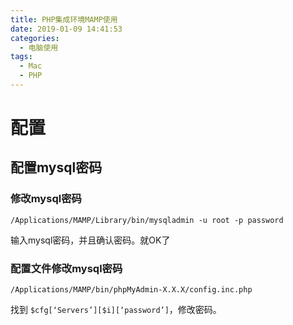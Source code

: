 ```yaml
---
title: PHP集成环境MAMP使用
date: 2019-01-09 14:41:53
categories:
  - 电脑使用
tags:
  - Mac
  - PHP
---
```


# 配置

## 配置mysql密码

### 修改mysql密码

`/Applications/MAMP/Library/bin/mysqladmin -u root -p password`

输入mysql密码，并且确认密码。就OK了

### 配置文件修改mysql密码

`/Applications/MAMP/bin/phpMyAdmin-X.X.X/config.inc.php`

找到 `$cfg[‘Servers’][$i][‘password’]`，修改密码。

